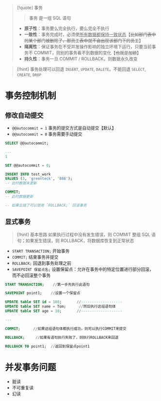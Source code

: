 
>[!quote] 事务
>>事务 是一组 SQL 语句
>
> - **原子性**：事务要么完全执行，要么完全不执行
> - **一致性**：事务完成时，必须使<u>所有数据都保持一致状态</u>【~~比如部门表中的某个部门被删除了，那员工表中就不会出现该部门下的员工~~】
> - **隔离性**：保证事务在不受并发操作影响的独立环境下运行，只要当前事务不 COMMIT，则别的事务看不到数据的变化【~~也就是加锁~~】
> - **持久性**：事务一旦 COMMIT / ROLLBACK，则数据永久改变

>[!hint] 事务处理可以回退 `INSERT`, `UPDATE`, `DALETE`。不能回退 `SELECT`, `CREATE`, `DROP`

# 事务控制机制
## 修改自动提交
- `@@autocommit = 1` 事务的提交方式是自动提交【默认】
- `@@autocommit = 0` 事务需要手动提交

```sql
SELECT @@autocommit;

---
1
```

```sql
SET @@autocommit = 0;

INSERT INTO test_work
VALUES (3, 'greenteck', '888');
-- 此时数据未更新

COMMIT;
-- 此时数据更新

-- 如果出错了可以使用 `ROLLBACK;` 回滚事务
```

## 显式事务
>[!hint] 基本思路
>如果执行过程中没有发生错误，则 COMMIT 整组 SQL 语句；如果发生错误，则 ROLLBACK，将数据库恢复到正常状态

- `START TRANSACTION;`  开始事务
- `COMMIT;`  结束事务并提交
- `ROLLBACK;`  回退到事务处理之前
- `SAVEPOINT 保留点名;`  设置保留点：允许在事务中的特定位置进行部分回滚，而不必回滚整个事务

```sql
START TRANSACTION;    //第一步先执行此语句

SAVEPOINT point1;    //设置一个保留点

UPDATE table SET id = 188;       //-------------------
UPDATE table SET name = Tom;      //然后执行这组语句体
UPDATE table SET age = 18;       //-------------------

---

COMMIT;      //如果这组语句体都执行成功，则可以执行COMMIT来提交

ROLLBACK;     //如果有语句执行失败了，则执行ROLLBACK来回退

ROLLBACK TO point1;  //返回到保留点point1
```

# 并发事务问题
- 脏读
- 不可重复读
- 幻读






